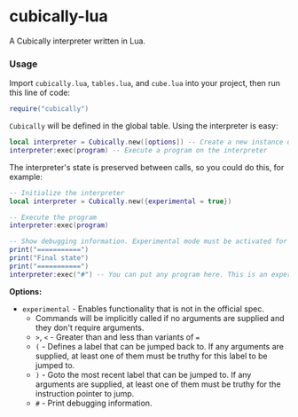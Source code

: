 # cubically-lua
A Cubically interpreter written in Lua.

### Usage
Import `cubically.lua`, `tables.lua`, and `cube.lua` into your project, then run this line of code:
```lua
require("cubically")
```
`Cubically` will be defined in the global table. Using the interpreter is easy:
```lua
local interpreter = Cubically.new([options]) -- Create a new instance of the interpreter
interpreter:exec(program) -- Execute a program on the interpreter
```
The interpreter's state is preserved between calls, so you could do this, for example:
```lua
-- Initialize the interpreter
local interpreter = Cubically.new({experimental = true})

-- Execute the program
interpreter:exec(program)

-- Show debugging information. Experimental mode must be activated for the debug info command used below.
print("===========")
print("Final state")
print("===========")
interpreter:exec("#") -- You can put any program here. This is an experimental command to show debugging info.
```

**Options:**
- `experimental` - Enables functionality that is not in the official spec.
  - Commands will be implicitly called if no arguments are supplied and they don't require arguments.
  - `>`, `<` - Greater than and less than variants of `=`
  - `(` - Defines a label that can be jumped back to. If any arguments are supplied, at least one of them must be truthy for this label to be jumped to.
  - `)` - Goto the most recent label that can be jumped to. If any arguments are supplied, at least one of them must be truthy for the instruction pointer to jump.
  - `#` - Print debugging information.
